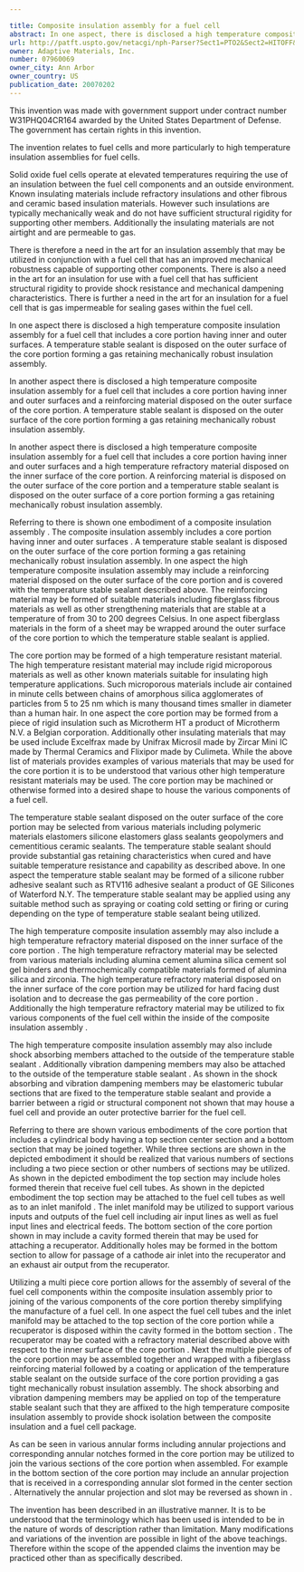 ```yaml
---

title: Composite insulation assembly for a fuel cell
abstract: In one aspect, there is disclosed a high temperature composite insulation assembly for a fuel cell that includes a core portion having inner and outer surfaces. A temperature stable sealant is disposed on the outer surface of the core portion forming a gas retaining mechanically robust insulation assembly. In another aspect, there is disclosed a high temperature composite insulation assembly for a fuel cell that includes a core portion having inner and outer surfaces, and a reinforcing material disposed on the outer surface of the core portion. A temperature stable sealant is disposed on the outer surface of the core portion forming a gas retaining mechanically robust insulation assembly. In another aspect, there is disclosed a high temperature composite insulation assembly for a fuel cell that includes a core portion having inner and outer surfaces and a high temperature refractory material disposed on the inner surface of the core portion. A reinforcing material is disposed on the outer surface of the core portion and a temperature stable sealant is disposed on the outer surface of a core portion forming a gas retaining mechanically robust insulation assembly.
url: http://patft.uspto.gov/netacgi/nph-Parser?Sect1=PTO2&Sect2=HITOFF&p=1&u=%2Fnetahtml%2FPTO%2Fsearch-adv.htm&r=1&f=G&l=50&d=PALL&S1=07960069&OS=07960069&RS=07960069
owner: Adaptive Materials, Inc.
number: 07960069
owner_city: Ann Arbor
owner_country: US
publication_date: 20070202
---
```

This invention was made with government support under contract number W31PHQ04CR164 awarded by the United States Department of Defense. The government has certain rights in this invention.

The invention relates to fuel cells and more particularly to high temperature insulation assemblies for fuel cells.

Solid oxide fuel cells operate at elevated temperatures requiring the use of an insulation between the fuel cell components and an outside environment. Known insulating materials include refractory insulations and other fibrous and ceramic based insulation materials. However such insulations are typically mechanically weak and do not have sufficient structural rigidity for supporting other members. Additionally the insulating materials are not airtight and are permeable to gas.

There is therefore a need in the art for an insulation assembly that may be utilized in conjunction with a fuel cell that has an improved mechanical robustness capable of supporting other components. There is also a need in the art for an insulation for use with a fuel cell that has sufficient structural rigidity to provide shock resistance and mechanical dampening characteristics. There is further a need in the art for an insulation for a fuel cell that is gas impermeable for sealing gases within the fuel cell.

In one aspect there is disclosed a high temperature composite insulation assembly for a fuel cell that includes a core portion having inner and outer surfaces. A temperature stable sealant is disposed on the outer surface of the core portion forming a gas retaining mechanically robust insulation assembly.

In another aspect there is disclosed a high temperature composite insulation assembly for a fuel cell that includes a core portion having inner and outer surfaces and a reinforcing material disposed on the outer surface of the core portion. A temperature stable sealant is disposed on the outer surface of the core portion forming a gas retaining mechanically robust insulation assembly.

In another aspect there is disclosed a high temperature composite insulation assembly for a fuel cell that includes a core portion having inner and outer surfaces and a high temperature refractory material disposed on the inner surface of the core portion. A reinforcing material is disposed on the outer surface of the core portion and a temperature stable sealant is disposed on the outer surface of a core portion forming a gas retaining mechanically robust insulation assembly.

Referring to there is shown one embodiment of a composite insulation assembly . The composite insulation assembly includes a core portion having inner and outer surfaces . A temperature stable sealant is disposed on the outer surface of the core portion forming a gas retaining mechanically robust insulation assembly. In one aspect the high temperature composite insulation assembly may include a reinforcing material disposed on the outer surface of the core portion and is covered with the temperature stable sealant described above. The reinforcing material may be formed of suitable materials including fiberglass fibrous materials as well as other strengthening materials that are stable at a temperature of from 30 to 200 degrees Celsius. In one aspect fiberglass materials in the form of a sheet may be wrapped around the outer surface of the core portion to which the temperature stable sealant is applied.

The core portion may be formed of a high temperature resistant material. The high temperature resistant material may include rigid microporous materials as well as other known materials suitable for insulating high temperature applications. Such microporous materials include air contained in minute cells between chains of amorphous silica agglomerates of particles from 5 to 25 nm which is many thousand times smaller in diameter than a human hair. In one aspect the core portion may be formed from a piece of rigid insulation such as Microtherm HT a product of Microtherm N.V. a Belgian corporation. Additionally other insulating materials that may be used include Excelfrax made by Unifrax Microsil made by Zircar Mini IC made by Thermal Ceramics and Flixipor made by Culimeta. While the above list of materials provides examples of various materials that may be used for the core portion it is to be understood that various other high temperature resistant materials may be used. The core portion may be machined or otherwise formed into a desired shape to house the various components of a fuel cell.

The temperature stable sealant disposed on the outer surface of the core portion may be selected from various materials including polymeric materials elastomers silicone elastomers glass sealants geopolymers and cementitious ceramic sealants. The temperature stable sealant should provide substantial gas retaining characteristics when cured and have suitable temperature resistance and capability as described above. In one aspect the temperature stable sealant may be formed of a silicone rubber adhesive sealant such as RTV116 adhesive sealant a product of GE Silicones of Waterford N.Y. The temperature stable sealant may be applied using any suitable method such as spraying or coating cold setting or firing or curing depending on the type of temperature stable sealant being utilized.

The high temperature composite insulation assembly may also include a high temperature refractory material disposed on the inner surface of the core portion . The high temperature refractory material may be selected from various materials including alumina cement alumina silica cement sol gel binders and thermochemically compatible materials formed of alumina silica and zirconia. The high temperature refractory material disposed on the inner surface of the core portion may be utilized for hard facing dust isolation and to decrease the gas permeability of the core portion . Additionally the high temperature refractory material may be utilized to fix various components of the fuel cell within the inside of the composite insulation assembly .

The high temperature composite insulation assembly may also include shock absorbing members attached to the outside of the temperature stable sealant . Additionally vibration dampening members may also be attached to the outside of the temperature stable sealant . As shown in the shock absorbing and vibration dampening members may be elastomeric tubular sections that are fixed to the temperature stable sealant and provide a barrier between a rigid or structural component not shown that may house a fuel cell and provide an outer protective barrier for the fuel cell.

Referring to there are shown various embodiments of the core portion that includes a cylindrical body having a top section center section and a bottom section that may be joined together. While three sections are shown in the depicted embodiment it should be realized that various numbers of sections including a two piece section or other numbers of sections may be utilized. As shown in the depicted embodiment the top section may include holes formed therein that receive fuel cell tubes. As shown in the depicted embodiment the top section may be attached to the fuel cell tubes as well as to an inlet manifold . The inlet manifold may be utilized to support various inputs and outputs of the fuel cell including air input lines as well as fuel input lines and electrical feeds. The bottom section of the core portion shown in may include a cavity formed therein that may be used for attaching a recuperator. Additionally holes may be formed in the bottom section to allow for passage of a cathode air inlet into the recuperator and an exhaust air output from the recuperator.

Utilizing a multi piece core portion allows for the assembly of several of the fuel cell components within the composite insulation assembly prior to joining of the various components of the core portion thereby simplifying the manufacture of a fuel cell. In one aspect the fuel cell tubes and the inlet manifold may be attached to the top section of the core portion while a recuperator is disposed within the cavity formed in the bottom section . The recuperator may be coated with a refractory material described above with respect to the inner surface of the core portion . Next the multiple pieces of the core portion may be assembled together and wrapped with a fiberglass reinforcing material followed by a coating or application of the temperature stable sealant on the outside surface of the core portion providing a gas tight mechanically robust insulation assembly. The shock absorbing and vibration dampening members may be applied on top of the temperature stable sealant such that they are affixed to the high temperature composite insulation assembly to provide shock isolation between the composite insulation and a fuel cell package.

As can be seen in various annular forms including annular projections and corresponding annular notches formed in the core portion may be utilized to join the various sections of the core portion when assembled. For example in the bottom section of the core portion may include an annular projection that is received in a corresponding annular slot formed in the center section . Alternatively the annular projection and slot may be reversed as shown in .

The invention has been described in an illustrative manner. It is to be understood that the terminology which has been used is intended to be in the nature of words of description rather than limitation. Many modifications and variations of the invention are possible in light of the above teachings. Therefore within the scope of the appended claims the invention may be practiced other than as specifically described.

